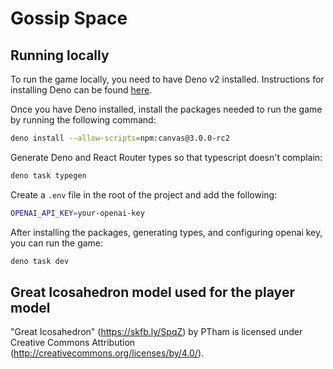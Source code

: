 # Gossip Space

## Running locally

To run the game locally, you need to have Deno v2 installed. Instructions for installing Deno can be found [here](https://docs.deno.com/runtime/getting_started/installation/).

Once you have Deno installed, install the packages needed to run the game by running the following command:

```sh
deno install --allow-scripts=npm:canvas@3.0.0-rc2
```

Generate Deno and React Router types so that typescript doesn't complain:

```sh
deno task typegen
```

Create a `.env` file in the root of the project and add the following:

```sh
OPENAI_API_KEY=your-openai-key
```

After installing the packages, generating types, and configuring openai key, you can run the game:

```sh
deno task dev
```

## Great Icosahedron model used for the player model

"Great Icosahedron" (https://skfb.ly/SpqZ) by PTham is licensed under Creative
Commons Attribution (http://creativecommons.org/licenses/by/4.0/).